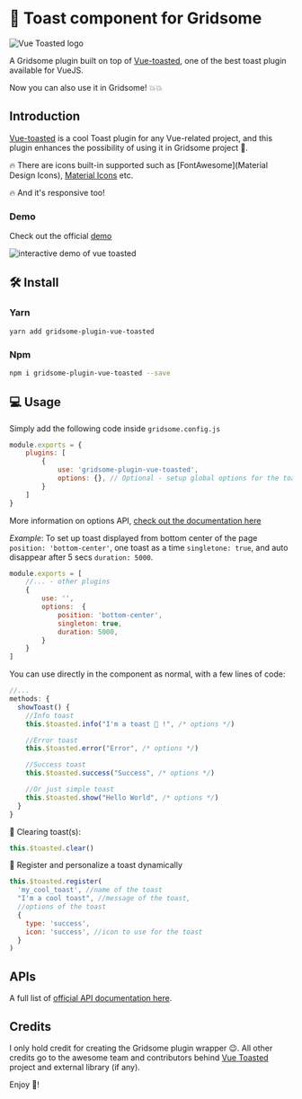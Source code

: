 # 🥪 Toast component for Gridsome

![Vue Toasted logo](https://camo.githubusercontent.com/ad2f797f88f98ee4988dc82a4d70e72936170871/68747470733a2f2f66726573687069786c2e636f6d2f7675652d746f61737465642e706e673f6e6577)

A Gridsome plugin built on top of [Vue-toasted](https://www.npmjs.com/package/vue-toasted), one of the best toast plugin available for VueJS.

Now you can also use it in Gridsome! 💥💥

## Introduction

[Vue-toasted](https://www.npmjs.com/package/vue-toasted) is a cool Toast plugin for any Vue-related project, and this plugin enhances the possibility of using it in Gridsome project 💯. 

🔥 There are icons built-in supported such as [FontAwesome](Material Design Icons), [Material Icons](http://google.github.io/material-design-icons/) etc.

🔥 And it's responsive too!

### Demo

Check out the official [demo](https://shakee93.github.io/vue-toasted/)

![interactive demo of vue toasted](https://res.cloudinary.com/mayashavin/image/upload/v1590047023/vue-toasted-demo.gif)

## 🛠 Install

### Yarn

```bash
yarn add gridsome-plugin-vue-toasted
```

### Npm

```bash
npm i gridsome-plugin-vue-toasted --save
```

## 💻 Usage

Simply add the following code inside `gridsome.config.js`

```js
module.exports = {
    plugins: [
        {
            use: 'gridsome-plugin-vue-toasted',
            options: {}, // Optional - setup global options for the toast
        }
    ]
}
```

More information on options API, [check out the documentation here](https://github.com/shakee93/vue-toasted#options)

_Example_: To set up toast displayed from bottom center of the page `position: 'bottom-center'`, one toast as a time `singletone: true`, and auto disappear after 5 secs `duration: 5000`.

```js
module.exports = [
    //... - other plugins
    {
        use: '',
        options:  {
            position: 'bottom-center',
            singleton: true,
            duration: 5000,
        }
    }
]
```

You can use directly in the component as normal, with a few lines of code:

```js
//...
methods: {
  showToast() {
    //Info toast
    this.$toasted.info("I'm a toast 🥪 !", /* options */)

    //Error toast
    this.$toasted.error("Error", /* options */)

    //Success toast
    this.$toasted.success("Success", /* options */)

    //Or just simple toast
    this.$toasted.show("Hello World", /* options */)
  }
}
```

🧼 Clearing toast(s):

```js
this.$toasted.clear()
```

💅 Register and personalize a toast dynamically

```js
this.$toasted.register(
  'my_cool_toast', //name of the toast
  "I'm a cool toast", //message of the toast,
  //options of the toast
  {
    type: 'success',
    icon: 'success', //icon to use for the toast
  }
)
```

## APIs

A full list of [official API documentation here](https://github.com/shakee93/vue-toasted#api). 

## Credits

I only hold credit for creating the Gridsome plugin wrapper 😉. All other credits go to the awesome team and contributors behind [Vue Toasted](https://github.com/shakee93/vue-toasted) project and external library (if any).

Enjoy 🥪!
